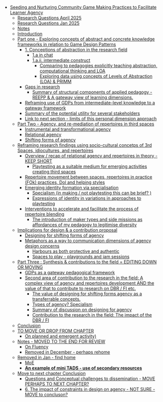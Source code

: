 -   [Seeding and Nurturing Community Game Making Practices to Facilitate
    Learner
    Agency](#seeding-and-nurturing-community-game-making-practices-to-facilitate-learner-agency)
    -   [Research Questions April 2025](#research-questions-april-2025)
    -   [Research Questions Jan 2025](#research-questions-jan-2025)
    -   [Notes](#notes)
    -   [Introduction](#introduction)
    -   [Part one - Exploring concepts of abstract and concrete
        knowledge frameworks in relation to Game Design
        Patterns](#part-one---exploring-concepts-of-abstract-and-concrete-knowledge-frameworks-in-relation-to-game-design-patterns)
        -   [1. Conceptions of abstraction in the research
            field](#conceptions-of-abstraction-in-the-research-field)
            -   [1.a in chat](#a-in-chat)
            -   [1.a.ii. intermediate
                construct](#a.ii.-intermediate-construct)
                -   [Comparing to pedagogies explicitly teaching
                    abstraction, computational thinking and
                    LOA](#comparing-to-pedagogies-explicitly-teaching-abstraction-computational-thinking-and-loa)
                -   [Exploring data using concepts of Levels of
                    Abstraction (LOA) &
                    PRIMM](#exploring-data-using-concepts-of-levels-of-abstraction-loa-primm)
        -   [Gaps in research](#gaps-in-research)
            -   [Summary of structural components of applied pedagogy -
                REEPP & A gateway view of learning
                dimensions.](#summary-of-structural-components-of-applied-pedagogy---reepp-a-gateway-view-of-learning-dimensions.)
        -   [Reframing use of GDPs from intermediate-level knowledge to
            a gateway
            framework](#reframing-use-of-gdps-from-intermediate-level-knowledge-to-a-gateway-framework)
        -   [Summary of the potential utility for several
            stakeholders](#summary-of-the-potential-utility-for-several-stakeholders)
        -   [Link to next section - limits of this personal dimension
            approach](#link-to-next-section---limits-of-this-personal-dimension-approach)
    -   [Part Two - Agency, and re-mediation of repertoires in third
        spaces](#part-two---agency-and-re-mediation-of-repertoires-in-third-spaces)
        -   [Instrumental and transformational
            agency](#instrumental-and-transformational-agency)
        -   [Relational agency](#relational-agency)
        -   [Shifting forms of agency](#shifting-forms-of-agency)
    -   [Reframing research findings using socio-cultural concetps of
        3rd Spaces, idiocultures, and
        repertoires](#reframing-research-findings-using-socio-cultural-concetps-of-3rd-spaces-idiocultures-and-repertoires)
        -   [Overview / recap of relational agency and repertoires in
            theory - KEEP
            SHORT](#overview-recap-of-relational-agency-and-repertoires-in-theory---keep-short)
            -   [Playtesting as a suitable medium for emerging
                activities creating third
                spaces](#playtesting-as-a-suitable-medium-for-emerging-activities-creating-third-spaces)
        -   [Repertoire movement between spaces, repertoires in practice
            (FOk) practices, Dol and helping
            styles](#repertoire-movement-between-spaces-repertoires-in-practice-fok-practices-dol-and-helping-styles)
        -   [Emerging identity formation via
            specialisation](#emerging-identity-formation-via-specialisation)
            -   [Specialism (in making / not playtesting this can be
                brief?
                )](#specialism-in-making-not-playtesting-this-can-be-brief)
            -   [Expressions of identity in variations in approaches to
                playtesting](#expressions-of-identity-in-variations-in-approaches-to-playtesting)
        -   [Interventions to accelerate and facilitate the process of
            repertoire
            blending](#interventions-to-accelerate-and-facilitate-the-process-of-repertoire-blending)
            -   [The introduction of maker types and side missions as
                affordances of my pedagogy to legitimise
                diversity](#the-introduction-of-maker-types-and-side-missions-as-affordances-of-my-pedagogy-to-legitimise-diversity)
    -   [Implications for design & a contribution
        proposal](#implications-for-design-a-contribution-proposal)
        -   [Designing for shifting forms of
            agency](#designing-for-shifting-forms-of-agency)
        -   [Metaphors as a way to communication dimensions of agency
            design
            concerns](#metaphors-as-a-way-to-communication-dimensions-of-agency-design-concerns)
            -   [Harbours as both protective and
                authentic](#harbours-as-both-protective-and-authentic)
            -   [Spaces to play - playgrounds and jam
                sessions](#spaces-to-play---playgrounds-and-jam-sessions)
    -   [Part Three : Synthesis & contributions to the field = EDITING
        DOWN OR
        MOVING](#part-three-synthesis-contributions-to-the-field-editing-down-or-moving)
        -   [GDPs as a gateway pedagogical
            framework](#gdps-as-a-gateway-pedagogical-framework)
        -   [Second area of contribution to the research in the field: A
            complex view of agency and repertoires development AND the
            value of that to contribute to research on DBR / FI
            etc.](#second-area-of-contribution-to-the-research-in-the-field-a-complex-view-of-agency-and-repertoires-development-and-the-value-of-that-to-contribute-to-research-on-dbr-fi-etc.)
            -   [The value of designing for shifting forms agency as a
                transferrable
                concepts.](#the-value-of-designing-for-shifting-forms-agency-as-a-transferrable-concepts.)
            -   [Types of agency?
                Specialism](#types-of-agency-specialism)
            -   [Summary of discussion on designing for
                agency](#summary-of-discussion-on-designing-for-agency)
            -   [Contribution to the research in the field: The impact
                of the DBR /
                FI](#contribution-to-the-research-in-the-field-the-impact-of-the-dbr-fi)
    -   [Conclusion](#conclusion)
    -   [TO MOVE OR DROP FROM CHAPTER](#to-move-or-drop-from-chapter)
        -   [On planned and emergent
            activity)](#on-planned-and-emergent-activity)
    -   [Notes - MOVED TO THE END FOR
        REVIEW](#notes---moved-to-the-end-for-review)
        -   [On Fluency](#on-fluency)
        -   [Removed in December - perhaps
            rehome](#removed-in-december---perhaps-rehome)
    -   [Removed in Jan - find home](#removed-in-jan---find-home)
        -   [MoE](#moe)
        -   [**An example of mini TADS - use of secondary
            resources**](#an-example-of-mini-tads---use-of-secondary-resources)
    -   [Move to next chapter
        Conclusion](#move-to-next-chapter-conclusion)
        -   [Questions and Conceptual challenges to dissemination - MOVE
            PERHAPS TO NEXT
            CHAPTER?](#questions-and-conceptual-challenges-to-dissemination---move-perhaps-to-next-chapter)
        -   [6. The impact of constraints in design on agency - NOT SURE
            -MOVE to
            concluson?](#the-impact-of-constraints-in-design-on-agency---not-sure--move-to-concluson)
